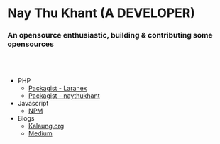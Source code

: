 # Nay Thu Khant (A DEVELOPER)


### An opensource enthusiastic, building & contributing some opensources

<br/><br/>



- PHP
  - [Packagist - Laranex](https://packagist.org/packages/laranex)
  - [Packagist - naythukhant](https://packagist.org/packages/naythukhant)
- Javascript
  - [NPM](https://www.npmjs.com/~naythukhant)
- Blogs
  - [Kalaung.org](https://kalaung.org)
  - [Medium](https://medium.com/@naythukhant)
  


